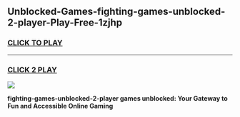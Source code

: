 
## Unblocked-Games-fighting-games-unblocked-2-player-Play-Free-1zjhp
<h3>
<a href="https://premium76.site?title=fighting-games-unblocked-2-player&ref=18A1">CLICK TO PLAY</a></h3>
<hr>

<h3>
<a href="https://premium76.site?title=fighting-games-unblocked-2-player&ref=18A1">CLICK 2 PLAY</a>
  
</h3>

<a href="https://premium76.site?title=fighting-games-unblocked-2-player&ref=18A1"><img src="https://clearcache.store/games.png"></a>


**fighting-games-unblocked-2-player games unblocked: Your Gateway to Fun and Accessible Online Gaming**
